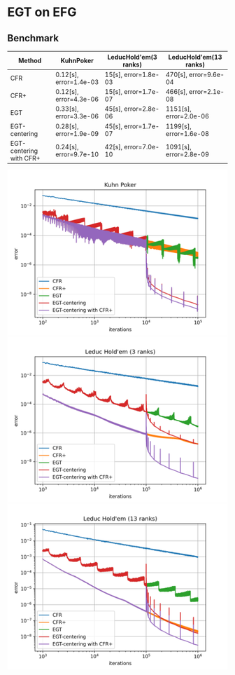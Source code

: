 # EGT on EFG

## Benchmark

| Method                  | KuhnPoker              | LeducHold'em(3 ranks) | LeducHold'em(13 ranks) |
| ----------------------- | ---------------------- | --------------------- | ---------------------  |
| CFR                     | 0.12[s], error=1.4e-03 | 15[s], error=1.8e-03 | 470[s],  error=9.6e-04  |
| CFR+                    | 0.12[s], error=4.3e-06 | 15[s], error=1.7e-07 | 466[s],  error=2.1e-08  |
| EGT                     | 0.33[s], error=3.3e-06 | 45[s], error=2.8e-06 | 1151[s], error=2.0e-06  |
| EGT-centering           | 0.28[s], error=1.9e-09 | 45[s], error=1.7e-07 | 1199[s], error=1.6e-08 |
| EGT-centering with CFR+ | 0.24[s], error=9.7e-10 | 42[s], error=7.0e-10 | 1091[s], error=2.8e-09 |

![kuhn](image/20230119-00:47-kuhn.png)
![leduc](image/20230119-00:53-leduc.png)
![leduc13](image/20230119-02:09-leduc13.png)